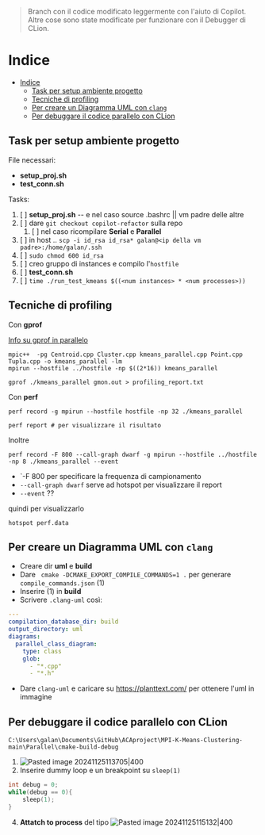 > Branch con il codice modificato leggermente con l'aiuto di Copilot. Altre cose sono state modificate per funzionare con il Debugger di CLion.

# Indice

- [Indice](#indice)
  - [Task per setup ambiente progetto](#task-per-setup-ambiente-progetto)
  - [Tecniche di profiling](#tecniche-di-profiling)
  - [Per creare un Diagramma UML con `clang`](#per-creare-un-diagramma-uml-con-clang)
  - [Per debuggare il codice parallelo con CLion](#per-debuggare-il-codice-parallelo-con-clion)

## Task per setup ambiente progetto

File necessari:
- **setup_proj.sh** 
- **test_conn.sh**

Tasks:
 1. [ ] **setup_proj.sh** -- e nel caso source .bashrc || vm padre delle altre 
 2. [ ] dare `git checkout copilot-refactor` sulla repo
	 1. [ ] nel caso ricompilare **Serial** e **Parallel**
 3. [ ] in host .. `scp -i id_rsa id_rsa* galan@<ip della vm padre>:/home/galan/.ssh`
 4. [ ] `sudo chmod 600 id_rsa`
 5. [ ] creo gruppo di instances e compilo l'`hostfile`
 6. [ ] **test_conn.sh**
 7. [ ] `time ./run_test_kmeans $((<num instances> * <num processes>))`

## Tecniche di profiling 

Con **gprof**

[Info su gprof in parallelo](https://stackoverflow.com/questions/53794093/how-do-i-get-meaningful-results-from-gprof-on-an-mpi-code)

```Shell
mpic++  -pg Centroid.cpp Cluster.cpp kmeans_parallel.cpp Point.cpp Tupla.cpp -o kmeans_parallel -lm
mpirun --hostfile ../hostfile -np $((2*16)) kmeans_parallel

gprof ./kmeans_parallel gmon.out > profiling_report.txt
```

Con **perf**

```Shell
perf record -g mpirun --hostfile hostfile -np 32 ./kmeans_parallel

perf report # per visualizzare il risultato
```
Inoltre

```Shell
perf record -F 800 --call-graph dwarf -g mpirun --hostfile ../hostfile -np 8 ./kmeans_parallel --event 
```
-  `-F 800 per specificare la frequenza di campionamento
- `--call-graph dwarf` serve ad hotspot per visualizzare il report
- `--event` ??

quindi per visualizzarlo
```Shell
hotspot perf.data
```

## Per creare un Diagramma UML con `clang`

- Creare dir **uml** e **build**
- Dare ` cmake -DCMAKE_EXPORT_COMPILE_COMMANDS=1 .` per generare `compile_commands.json` (1)
- Inserire (1) in **build**
- Scrivere `.clang-uml` così:
```yaml
---
compilation_database_dir: build
output_directory: uml
diagrams:
  parallel_class_diagram:
    type: class
    glob:
      - "*.cpp"
      - "*.h"
```
- Dare `clang-uml` e caricare su https://planttext.com/ per ottenere l'uml in immagine
  
## Per debuggare il codice parallelo con CLion

```
C:\Users\galan\Documents\GitHub\ACAproject\MPI-K-Means-Clustering-main\Parallel\cmake-build-debug
```
1. ![Pasted image 20241125113705|400](https://github.com/user-attachments/assets/8e2e477a-7a10-4e9d-a376-431774d4bb0a)
2. Inserire dummy loop e un breakpoint su `sleep(1)`
```C++
int debug = 0;
while(debug == 0){
	sleep(1);
}
```

4. **Attatch to process** del tipo ![Pasted image 20241125115132|400](https://github.com/user-attachments/assets/593db1f5-959e-4531-bd8b-5d21762490eb)
